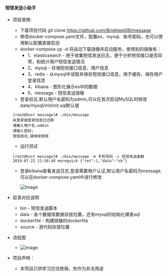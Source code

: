 #### 短信发送小助手

- 项目使用:
    - 下载项目代码 git clone https://github.com/Brightest08/message
    - 修改docker-compose.yaml文件，配置es、mysql、账号密码，也可以使用默认配置直接启动
    - docker-compose up -d 将自动下载镜像并启动服务，使用到的镜像有：
        - 1、elasticsearch - 用于收集短信发送日志，便于分析短信接口是否异常，和统计用户短信发送情况
        - 2、mysql - 存储短信接口信息、用户信息
        - 3、redis - 从mysql中读取并保存短信接口信息，用于缓存，保存用户登录信息
        - 4、kibana - 图形化展示es中的数据
        - 5、message - 短信发送镜像
    - 登录验证,默认用户名密码为admin,可以在首次启动MySQL时修改data/mysql/init/init.sql默认值
    ```
    [root@host message]# ./bin/message
    未登录或登录信息已过期
    请输入用户名:admin
    请输入密码:
    登陆成功,请继续使用
    ```
    - 运行测试 
    ```
    [root@host message]# ./bin/message -m 手机号码 -c 短信发送条数
    2019-07-22 21:58:49 morequick {"ret":1,"data":"ok"}
    ```
    - 登录kibana查看发送日志,登录需要用户认证,默认用户名密码为message,可以在docker-compose.yaml中进行修改
    
      ![image](https://github.com/Brightest08/test/blob/master/kibana.png)
	
- 目录对应说明
  - bin - 短信发送脚本
  - data - 各个数据库数据存放位置，还有mysql的初始化建表sql
  - dockerfile - 构建镜像的dockerfile
  - source - 源代码存放位置
  
- 流程图
  - ![image](https://github.com/Brightest08/test/blob/master/process.png)

- 项目声明：
  - 本项目只供学习交流使用，务作为非法用途
